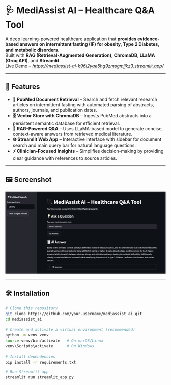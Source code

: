 # 🩺 MediAssist AI – Healthcare Q&A Tool  

A deep learning-powered healthcare application that **provides evidence-based answers on intermittent fasting (IF) for obesity, Type 2 Diabetes, and metabolic disorders**.  
Built with **RAG (Retrieval-Augmented Generation)**, **ChromaDB**, **LLaMA (Groq API)**, and **Streamlit**.  
Live Demo – *https://mediassist-ai-k96i2yae5hg9zmsgmjjkz3.streamlit.app/*  

---

## 🚀 Features  

- **🔎 PubMed Document Retrieval** – Search and fetch relevant research articles on intermittent fasting with automated parsing of abstracts, authors, journals, and publication dates.  
- **🗄️ Vector Store with ChromaDB** – Ingests PubMed abstracts into a persistent semantic database for efficient retrieval.  
- **🧠 RAG-Powered Q&A** – Uses LLaMA-based model to generate concise, context-aware answers from retrieved medical literature.  
- **🌐 Streamlit Web App** – Interactive interface with sidebar for document search and main query bar for natural language questions.  
- **⚡ Clinician-Focused Insights** – Simplifies decision-making by providing clear guidance with references to source articles.  

---

## 🖼️ Screenshot  

![App Screenshot Placeholder](assets/mediassist_app.png)  

---

## 🛠️ Installation  

```bash
# Clone this repository
git clone https://github.com/your-username/mediassist_ai.git
cd mediassist_ai

# Create and activate a virtual environment (recommended)
python -m venv venv
source venv/bin/activate   # On macOS/Linux
venv\Scripts\activate      # On Windows

# Install dependencies
pip install -r requirements.txt
```

```bash
# Run Streamlit app
streamlit run streamlit_app.py
